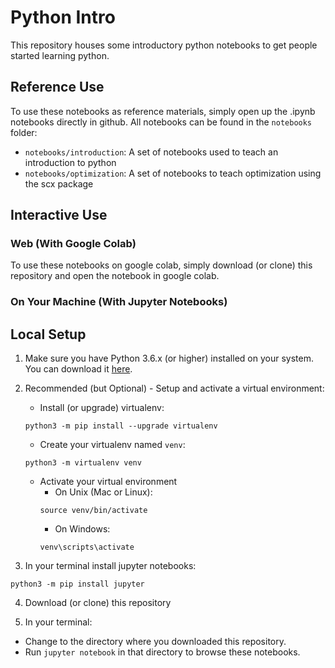 # Python Intro

This repository houses some introductory python notebooks to get people started learning python.

## Reference Use

To use these notebooks as reference materials, simply open up the .ipynb notebooks directly in github. All notebooks can be found in the `notebooks` folder:
- `notebooks/introduction`: A set of notebooks used to teach an introduction to python
- `notebooks/optimization`: A set of notebooks to teach optimization using the scx package

## Interactive Use

### Web (With Google Colab)
To use these notebooks on google colab, simply download (or clone) this repository and open the notebook in google colab.

### On Your Machine (With Jupyter Notebooks)

## Local Setup
1. Make sure you have Python 3.6.x (or higher) installed on your system. You can download it [here](https://www.python.org/downloads/).

2. Recommended (but Optional) - Setup and activate a virtual environment:  

    - Install (or upgrade) virtualenv:
    ```
    python3 -m pip install --upgrade virtualenv
    ```
    - Create your virtualenv named `venv`:
    ```
    python3 -m virtualenv venv
    ```
    - Activate your virtual environment
        - On Unix (Mac or Linux):
        ```
        source venv/bin/activate
        ```
        - On Windows:
        ```
        venv\scripts\activate
        ```

3. In your terminal install jupyter notebooks:
```
python3 -m pip install jupyter
```

4. Download (or clone) this repository

5. In your terminal:
  - Change to the directory where you downloaded this repository.
  - Run `jupyter notebook` in that directory to browse these notebooks.
